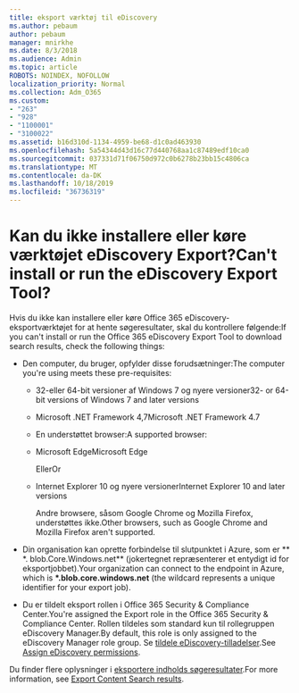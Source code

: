 ```yaml
---
title: eksport værktøj til eDiscovery
ms.author: pebaum
author: pebaum
manager: mnirkhe
ms.date: 8/3/2018
ms.audience: Admin
ms.topic: article
ROBOTS: NOINDEX, NOFOLLOW
localization_priority: Normal
ms.collection: Adm_O365
ms.custom:
- "263"
- "928"
- "1100001"
- "3100022"
ms.assetid: b16d310d-1134-4959-be68-d1c0ad463930
ms.openlocfilehash: 5a54344d43d16c77d440768aa1c87489edf10ca0
ms.sourcegitcommit: 037331d71f06750d972c0b6278b23bb15c4806ca
ms.translationtype: MT
ms.contentlocale: da-DK
ms.lasthandoff: 10/18/2019
ms.locfileid: "36736319"
---
```

# <a name="cant-install-or-run-the-ediscovery-export-tool"></a><span data-ttu-id="3a4e8-102">Kan du ikke installere eller køre værktøjet eDiscovery Export?</span><span class="sxs-lookup"><span data-stu-id="3a4e8-102">Can't install or run the eDiscovery Export Tool?</span></span>

<span data-ttu-id="3a4e8-103">Hvis du ikke kan installere eller køre Office 365 eDiscovery-eksportværktøjet for at hente søgeresultater, skal du kontrollere følgende:</span><span class="sxs-lookup"><span data-stu-id="3a4e8-103">If you can't install or run the Office 365 eDiscovery Export Tool to download search results, check the following things:</span></span>
  
- <span data-ttu-id="3a4e8-104">Den computer, du bruger, opfylder disse forudsætninger:</span><span class="sxs-lookup"><span data-stu-id="3a4e8-104">The computer you're using meets these pre-requisites:</span></span>

  - <span data-ttu-id="3a4e8-105">32-eller 64-bit versioner af Windows 7 og nyere versioner</span><span class="sxs-lookup"><span data-stu-id="3a4e8-105">32- or 64-bit versions of Windows 7 and later versions</span></span>

  - <span data-ttu-id="3a4e8-106">Microsoft .NET Framework 4,7</span><span class="sxs-lookup"><span data-stu-id="3a4e8-106">Microsoft .NET Framework 4.7</span></span>

  - <span data-ttu-id="3a4e8-107">En understøttet browser:</span><span class="sxs-lookup"><span data-stu-id="3a4e8-107">A supported browser:</span></span>

  - <span data-ttu-id="3a4e8-108">Microsoft Edge</span><span class="sxs-lookup"><span data-stu-id="3a4e8-108">Microsoft Edge</span></span>

    <span data-ttu-id="3a4e8-109">Eller</span><span class="sxs-lookup"><span data-stu-id="3a4e8-109">Or</span></span>

  - <span data-ttu-id="3a4e8-110">Internet Explorer 10 og nyere versioner</span><span class="sxs-lookup"><span data-stu-id="3a4e8-110">Internet Explorer 10 and later versions</span></span>

    <span data-ttu-id="3a4e8-111">Andre browsere, såsom Google Chrome og Mozilla Firefox, understøttes ikke.</span><span class="sxs-lookup"><span data-stu-id="3a4e8-111">Other browsers, such as Google Chrome and Mozilla Firefox aren't supported.</span></span>

- <span data-ttu-id="3a4e8-112">Din organisation kan oprette forbindelse til slutpunktet i Azure, som er \*\* \*. blob.Core.Windows.net\*\* (jokertegnet repræsenterer et entydigt id for eksportjobbet).</span><span class="sxs-lookup"><span data-stu-id="3a4e8-112">Your organization can connect to the endpoint in Azure, which is **\*.blob.core.windows.net** (the wildcard represents a unique identifier for your export job).</span></span>

- <span data-ttu-id="3a4e8-113">Du er tildelt eksport rollen i Office 365 Security &amp; Compliance Center.</span><span class="sxs-lookup"><span data-stu-id="3a4e8-113">You're assigned the Export role in the Office 365 Security &amp; Compliance Center.</span></span> <span data-ttu-id="3a4e8-114">Rollen tildeles som standard kun til rollegruppen eDiscovery Manager.</span><span class="sxs-lookup"><span data-stu-id="3a4e8-114">By default, this role is only assigned to the eDiscovery Manager role group.</span></span> <span data-ttu-id="3a4e8-115">Se [tildele eDiscovery-tilladelser](https://docs.microsoft.com/office365/securitycompliance/assign-ediscovery-permissions).</span><span class="sxs-lookup"><span data-stu-id="3a4e8-115">See [Assign eDiscovery permissions](https://docs.microsoft.com/office365/securitycompliance/assign-ediscovery-permissions).</span></span>

<span data-ttu-id="3a4e8-116">Du finder flere oplysninger i [eksportere indholds søgeresultater](https://docs.microsoft.com/office365/securitycompliance/export-search-results).</span><span class="sxs-lookup"><span data-stu-id="3a4e8-116">For more information, see [Export Content Search results](https://docs.microsoft.com/office365/securitycompliance/export-search-results).</span></span>
  